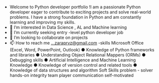 - Welcome to Python developer portfolio !I am a passionate Python developer eager to contribute to exciting projects and solve real-world problems. I have a strong foundation in Python and am constantly learning and improving my skills. 
- 👀 I’m interested in Data Science , AL and Machine learning
- 🌱 I’m currently seeking entry -level python developer job 
- 💞️ I’m looking to collaborate on projects
- 📫 How to reach me ...zaraprvz@gmail.com
  -skills
  Microsoft Office (Excel, Word,
PowerPoint, Outlook)
● Knowledge of Python frameworks
and libraries
● Understanding Object Relational
Mappers (ORMs)
● Debugging skills
● Artificial Intelligence and Machine
Learning Knowledge
● Knowledge of version control and
related tools
● Knowledge of data structures and
algorithm
  Soft Skills
  problem - solver
  hands-on
  integrity
  team player
  communication
  self-motivated
  

<!---
Zara/zaraprv is a ✨ special ✨ repository because its `README.md` (this file) appears on your GitHub profile.
You can click the Preview link to take a look at your changes.
--->

